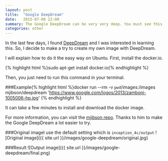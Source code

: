```yaml
---
layout: post
title:  "Google DeepDream"
date:   2015-07-08 22:00
summary: The Google DeepDream can be very very deep. You must see this !
categories: other
---
```

In the last few days, I found [DeepDream](https://github.com/google/deepdream) and I was interested in learning this. So, I decide to make a try to create my own image with DeepDream.

I will explain how to do it the easy way on Ubuntu. First, install the docker.io.

{% highlight html %}sudo apt-get install docker.io{% endhighlight %}

Then, you just need to run this command in your terminal.

###Example{% highlight html %}docker run --rm -v `pwd`/images:/images mjibson/deepdream 'https://www.google.com/logos/2013/zamboni-1005006-hp.jpg' {% endhighlight %}

It can take a few minutes to install and download the docker image.

For more information, you can visit the [mjibson repo](https://github.com/mjibson/ddd). Thanks to him to make the Google DeepDream a lot easier to try.

###Original imageI use the default setting which is ```inception_4c/output```
![Original image]({{ site.url }}/images/google-deepdream/original.jpg)

###Result
![Output image]({{ site.url }}/images/google-deepdream/final.png)
